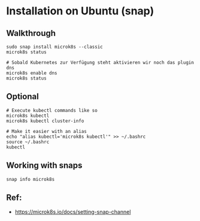 # Installation on Ubuntu (snap)

## Walkthrough

```
sudo snap install microk8s --classic
microk8s status

# Sobald Kubernetes zur Verfügung steht aktivieren wir noch das plugin dns
microk8s enable dns 
microk8s status
```

## Optional

```
# Execute kubectl commands like so 
microk8s kubectl
microk8s kubectl cluster-info

# Make it easier with an alias 
echo "alias kubectl='microk8s kubectl'" >> ~/.bashrc
source ~/.bashrc
kubectl

```
## Working with snaps 

```
snap info microk8s 

```

## Ref:

  * https://microk8s.io/docs/setting-snap-channel
